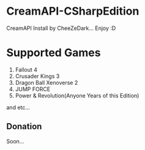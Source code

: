 # CreamAPI-CSharpEdition

CreamAPI Install by CheeZeDark... Enjoy :D

# Supported Games

1. Fallout 4 
2. Crusader Kings 3
3. Dragon Ball Xenoverse 2
4. JUMP FORCE
5. Power & Revolution(Anyone Years of this Edition)

and etc...

## Donation

Soon...
